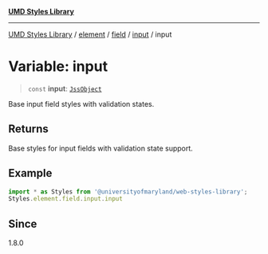 [**UMD Styles Library**](../../../../../../README.md)

***

[UMD Styles Library](../../../../../../README.md) / [element](../../../../../README.md) / [field](../../../README.md) / [input](../README.md) / input

# Variable: input

> `const` **input**: [`JssObject`](../../../../../../utilities/namespaces/transform/type-aliases/JssObject.md)

Base input field styles with validation states.

## Returns

Base styles for input fields with validation state support.

## Example

```typescript
import * as Styles from '@universityofmaryland/web-styles-library';
Styles.element.field.input.input
```

## Since

1.8.0
